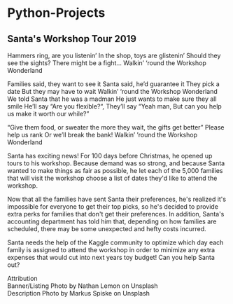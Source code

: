 # Python-Projects
## Santa's Workshop Tour 2019
Hammers ring, are you listenin’ In the shop, toys are glistenin’ Should they see the sights? There might be a fight… Walkin’ ‘round the Workshop Wonderland

Families said, they want to see it Santa said, he’d guarantee it They pick a date But they may have to wait Walkin’ ‘round the Workshop Wonderland
We told Santa that he was a madman He just wants to make sure they all smile He’ll say “Are you flexible?“, They’ll say “Yeah man, But can you help us make it worth our while?”

“Give them food, or sweater the more they wait, the gifts get better” Please help us rank Or we’ll break the bank! Walkin’ ’round the Workshop Wonderland

Santa has exciting news! For 100 days before Christmas, he opened up tours to his workshop. Because demand was so strong, and because Santa wanted to make things as fair as possible, he let each of the 5,000 families that will visit the workshop choose a list of dates they'd like to attend the workshop.

Now that all the families have sent Santa their preferences, he's realized it's impossible for everyone to get their top picks, so he's decided to provide extra perks for families that don't get their preferences. In addition, Santa's accounting department has told him that, depending on how families are scheduled, there may be some unexpected and hefty costs incurred.

Santa needs the help of the Kaggle community to optimize which day each family is assigned to attend the workshop in order to minimize any extra expenses that would cut into next years toy budget! Can you help Santa out?

Attribution  
Banner/Listing Photo by Nathan Lemon on Unsplash  
Description Photo by Markus Spiske on Unsplash  
